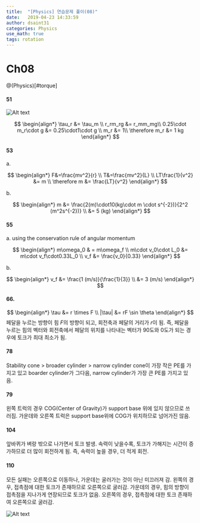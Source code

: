 ```yaml
---
title:  "[Physics] 연습문제 풀이(08)"
date:   2019-04-23 14:33:59
author: dsaint31
categories: Physics
use_math: true
tags: rotation
---
```


# Ch08
@(Physics)[#torque]

#### 51

![Alt text](https://docs.google.com/drawings/d/e/2PACX-1vTRB-eQgNwaw-Q6Ds3ZfjqQ8SVMLTF1f7V09R_c_sl_VaTyC6dvMbL_x3I2NI9j6A8YazjaKK-qz9sM/pub?w=387&h=239)

$$
\begin{align*}
\tau_r &= \tau_m \\
r_rm_rg &= r_mm_mg\\
0.25\cdot m_r\cdot g &= 0.25\cdot1\cdot g \\
 m_r &= 1\\
 \therefore m_r &= 1 kg
\end{align*}
$$

#### 53

a.

$$
\begin{align*}
F&=\frac{mv^2}{r} \\
T&=\frac{mv^2}{L} \\
LT\frac{1}{v^2} &= m \\
\therefore m &= \frac{LT}{v^2}
\end{align*}
$$

b.

$$
\begin{align*}
m &= \frac{2(m)\cdot10(kg\cdot m \cdot s^{-2})}{2^2 (m^2s^{-2})} \\
&= 5 (kg)
\end{align*}
$$

#### 55

a.
using the conservation rule of angular momentum

$$
\begin{align*}
m\omega_0 & = m\omega_f \\
m\cdot v_0\cdot L_0 &= m\cdot v_f\cdot0.33L_0 \\
v_f &= \frac{v_0}{0.33}
\end{align*}
$$

b.

$$
\begin{align*}
v_f  &= \frac{1 (m/s)}{\frac{1}{3}}  \\
&= 3 (m/s)
\end{align*}
$$

#### 66.

$$
\begin{align*}
\tau &= r \times F \\
|\tau| &= rF \sin \theta
\end{align*}
$$
페달을 누르는 방향이 힘 $F$의 방향이 되고, 회전축과 페달의 거리가 $r$이 됨.
즉, 페달을 누르는 힘의 벡터와 회전축에서 페달의 위치를 나타내는 벡터가 90도와 0도가 되는 경우에 토크가 최대 최소가 됨.

#### 78

Stability
cone > broader cylinder > narrow cylinder
cone이 가장 작은 PE를 가지고 있고 boarder cylinder가 그다음, narrow cylinder가 가장 큰 PE를 가지고 있음.

#### 79

왼쪽 트럭의 경우 COG(Center of Gravity)가 support base 위에 있지 않으므로 쓰러짐.
가운데와 오른쪽 트럭은 support base위에 COG가 위치하므로 넘어가진 않음.

#### 104

앞바퀴가 벼랑 밖으로 나가면서 토크 발생.
속력이 낮을수록, 토크가 가해지는 시간이 증가하므로 더 많이 회전하게 됨.
즉, 속력이 높을 경우, 더 적게 회전.

#### 110

모든 실패는 오른쪽으로 이동하나, 가운데는 굴러가는 것이 아닌 미끄러져 감.
왼쪽의 경우, 접촉점에 대한 토크가 존재하므로 오른쪽으로 굴러감.
가운데의 경우, 힘의 방향이 접촉점을 지나가게 연장되므로 토크가 없음.
오른쪽의 경우, 접촉점에 대한 토크 존재하여 오른쪽으로 굴러감.

![Alt text](https://docs.google.com/drawings/d/e/2PACX-1vQGBLmE6hU6QqOqTHdcKvqKHTKZsdavBbZfLQNcaLqE20dC4mPl-gZ-PcDN9kMubrPVU9Pl7m7aqYuw/pub?w=380&h=100)

